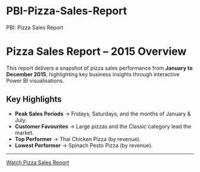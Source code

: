 # PBI-Pizza-Sales-Report
PBI: Pizza Sales Report
# Pizza Sales Report – 2015 Overview

This report delivers a snapshot of pizza sales performance from **January to December 2015**, highlighting key business insights through interactive Power BI visualisations.

## Key Highlights

- **Peak Sales Periods** → Fridays, Saturdays, and the months of January & July.
- **Customer Favourites** → Large pizzas and the Classic category lead the market.
- **Top Performer** → Thai Chicken Pizza (by revenue).
- **Lowest Performer** → Spinach Pesto Pizza (by revenue).

---
[Watch Pizza Sales Report](https://github.com/hasiburahman2016/PBI-Pizza-Sales-Report/blob/main/Pizza%20Sales.mp4)
